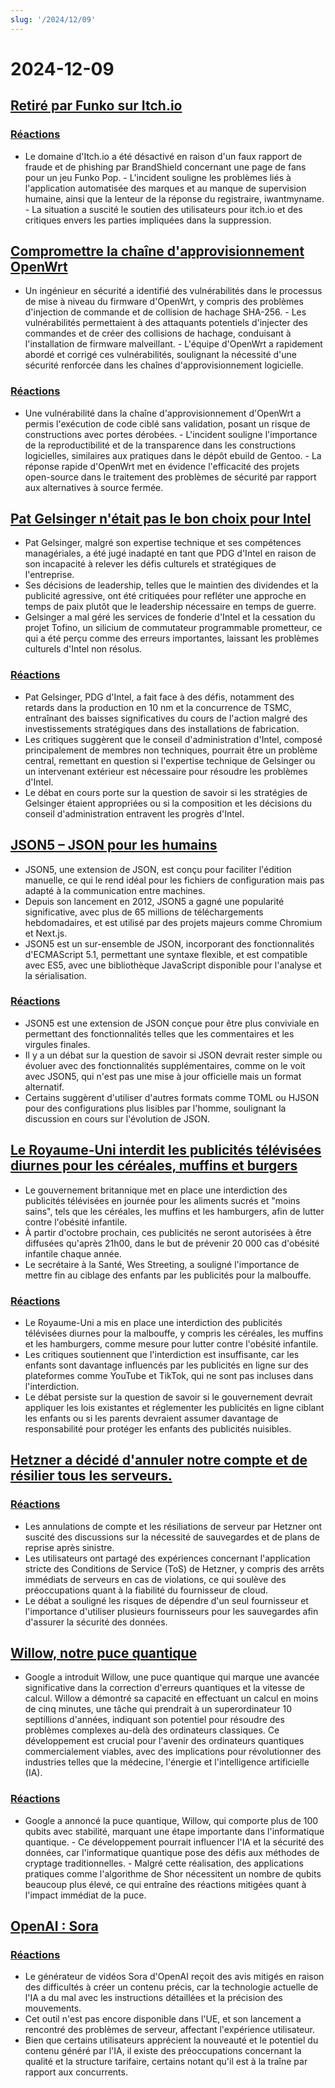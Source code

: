 ```yaml
---
slug: '/2024/12/09'
---
```


# 2024-12-09

## [Retiré par Funko sur Itch.io](https://bsky.app/profile/itch.io/post/3lcu6h465bs2n)

### [Réactions](https://news.ycombinator.com/item?id=42363727)

- Le domaine d'Itch.io a été désactivé en raison d'un faux rapport de fraude et de phishing par BrandShield concernant une page de fans pour un jeu Funko Pop. - L'incident souligne les problèmes liés à l'application automatisée des marques et au manque de supervision humaine, ainsi que la lenteur de la réponse du registraire, iwantmyname. - La situation a suscité le soutien des utilisateurs pour itch.io et des critiques envers les parties impliquées dans la suppression.

## [Compromettre la chaîne d'approvisionnement OpenWrt](https://flatt.tech/research/posts/compromising-openwrt-supply-chain-sha256-collision/)

- Un ingénieur en sécurité a identifié des vulnérabilités dans le processus de mise à niveau du firmware d'OpenWrt, y compris des problèmes d'injection de commande et de collision de hachage SHA-256. - Les vulnérabilités permettaient à des attaquants potentiels d'injecter des commandes et de créer des collisions de hachage, conduisant à l'installation de firmware malveillant. - L'équipe d'OpenWrt a rapidement abordé et corrigé ces vulnérabilités, soulignant la nécessité d'une sécurité renforcée dans les chaînes d'approvisionnement logicielle.

### [Réactions](https://news.ycombinator.com/item?id=42363102)

- Une vulnérabilité dans la chaîne d'approvisionnement d'OpenWrt a permis l'exécution de code ciblé sans validation, posant un risque de constructions avec portes dérobées. - L'incident souligne l'importance de la reproductibilité et de la transparence dans les constructions logicielles, similaires aux pratiques dans le dépôt ebuild de Gentoo. - La réponse rapide d'OpenWrt met en évidence l'efficacité des projets open-source dans le traitement des problèmes de sécurité par rapport aux alternatives à source fermée.

## [Pat Gelsinger n'était pas le bon choix pour Intel](https://bcantrill.dtrace.org/2024/12/08/why-gelsinger-was-wrong-for-intel/)

- Pat Gelsinger, malgré son expertise technique et ses compétences managériales, a été jugé inadapté en tant que PDG d'Intel en raison de son incapacité à relever les défis culturels et stratégiques de l'entreprise.
- Ses décisions de leadership, telles que le maintien des dividendes et la publicité agressive, ont été critiquées pour refléter une approche en temps de paix plutôt que le leadership nécessaire en temps de guerre.
- Gelsinger a mal géré les services de fonderie d'Intel et la cessation du projet Tofino, un silicium de commutateur programmable prometteur, ce qui a été perçu comme des erreurs importantes, laissant les problèmes culturels d'Intel non résolus.

### [Réactions](https://news.ycombinator.com/item?id=42361955)

- Pat Gelsinger, PDG d'Intel, a fait face à des défis, notamment des retards dans la production en 10 nm et la concurrence de TSMC, entraînant des baisses significatives du cours de l'action malgré des investissements stratégiques dans des installations de fabrication.
- Les critiques suggèrent que le conseil d'administration d'Intel, composé principalement de membres non techniques, pourrait être un problème central, remettant en question si l'expertise technique de Gelsinger ou un intervenant extérieur est nécessaire pour résoudre les problèmes d'Intel.
- Le débat en cours porte sur la question de savoir si les stratégies de Gelsinger étaient appropriées ou si la composition et les décisions du conseil d'administration entravent les progrès d'Intel.

## [JSON5 – JSON pour les humains](https://json5.org/)

- JSON5, une extension de JSON, est conçu pour faciliter l'édition manuelle, ce qui le rend idéal pour les fichiers de configuration mais pas adapté à la communication entre machines.
- Depuis son lancement en 2012, JSON5 a gagné une popularité significative, avec plus de 65 millions de téléchargements hebdomadaires, et est utilisé par des projets majeurs comme Chromium et Next.js.
- JSON5 est un sur-ensemble de JSON, incorporant des fonctionnalités d'ECMAScript 5.1, permettant une syntaxe flexible, et est compatible avec ES5, avec une bibliothèque JavaScript disponible pour l'analyse et la sérialisation.

### [Réactions](https://news.ycombinator.com/item?id=42360681)

- JSON5 est une extension de JSON conçue pour être plus conviviale en permettant des fonctionnalités telles que les commentaires et les virgules finales.
- Il y a un débat sur la question de savoir si JSON devrait rester simple ou évoluer avec des fonctionnalités supplémentaires, comme on le voit avec JSON5, qui n'est pas une mise à jour officielle mais un format alternatif.
- Certains suggèrent d'utiliser d'autres formats comme TOML ou HJSON pour des configurations plus lisibles par l'homme, soulignant la discussion en cours sur l'évolution de JSON.

## [Le Royaume-Uni interdit les publicités télévisées diurnes pour les céréales, muffins et burgers](https://www.france24.com/en/live-news/20241204-uk-bans-daytime-tv-ads-for-cereals-muffins-and-burgers)

- Le gouvernement britannique met en place une interdiction des publicités télévisées en journée pour les aliments sucrés et "moins sains", tels que les céréales, les muffins et les hamburgers, afin de lutter contre l'obésité infantile.
- À partir d'octobre prochain, ces publicités ne seront autorisées à être diffusées qu'après 21h00, dans le but de prévenir 20 000 cas d'obésité infantile chaque année.
- Le secrétaire à la Santé, Wes Streeting, a souligné l'importance de mettre fin au ciblage des enfants par les publicités pour la malbouffe.

### [Réactions](https://news.ycombinator.com/item?id=42359836)

- Le Royaume-Uni a mis en place une interdiction des publicités télévisées diurnes pour la malbouffe, y compris les céréales, les muffins et les hamburgers, comme mesure pour lutter contre l'obésité infantile.
- Les critiques soutiennent que l'interdiction est insuffisante, car les enfants sont davantage influencés par les publicités en ligne sur des plateformes comme YouTube et TikTok, qui ne sont pas incluses dans l'interdiction.
- Le débat persiste sur la question de savoir si le gouvernement devrait appliquer les lois existantes et réglementer les publicités en ligne ciblant les enfants ou si les parents devraient assumer davantage de responsabilité pour protéger les enfants des publicités nuisibles.

## [Hetzner a décidé d'annuler notre compte et de résilier tous les serveurs.](https://mastodon.social/@kiwix/113622081750449356)

### [Réactions](https://news.ycombinator.com/item?id=42365295)

- Les annulations de compte et les résiliations de serveur par Hetzner ont suscité des discussions sur la nécessité de sauvegardes et de plans de reprise après sinistre.
- Les utilisateurs ont partagé des expériences concernant l'application stricte des Conditions de Service (ToS) de Hetzner, y compris des arrêts immédiats de serveurs en cas de violations, ce qui soulève des préoccupations quant à la fiabilité du fournisseur de cloud.
- Le débat a souligné les risques de dépendre d'un seul fournisseur et l'importance d'utiliser plusieurs fournisseurs pour les sauvegardes afin d'assurer la sécurité des données.

## [Willow, notre puce quantique](https://blog.google/technology/research/google-willow-quantum-chip/)

- Google a introduit Willow, une puce quantique qui marque une avancée significative dans la correction d'erreurs quantiques et la vitesse de calcul. Willow a démontré sa capacité en effectuant un calcul en moins de cinq minutes, une tâche qui prendrait à un superordinateur 10 septillions d'années, indiquant son potentiel pour résoudre des problèmes complexes au-delà des ordinateurs classiques. Ce développement est crucial pour l'avenir des ordinateurs quantiques commercialement viables, avec des implications pour révolutionner des industries telles que la médecine, l'énergie et l'intelligence artificielle (IA).

### [Réactions](https://news.ycombinator.com/item?id=42367649)

- Google a annoncé la puce quantique, Willow, qui comporte plus de 100 qubits avec stabilité, marquant une étape importante dans l'informatique quantique. - Ce développement pourrait influencer l'IA et la sécurité des données, car l'informatique quantique pose des défis aux méthodes de cryptage traditionnelles. - Malgré cette réalisation, des applications pratiques comme l'algorithme de Shor nécessitent un nombre de qubits beaucoup plus élevé, ce qui entraîne des réactions mitigées quant à l'impact immédiat de la puce.

## [OpenAI : Sora](https://sora.com/)

### [Réactions](https://news.ycombinator.com/item?id=42368604)

- Le générateur de vidéos Sora d'OpenAI reçoit des avis mitigés en raison des difficultés à créer un contenu précis, car la technologie actuelle de l'IA a du mal avec les instructions détaillées et la précision des mouvements.
- Cet outil n'est pas encore disponible dans l'UE, et son lancement a rencontré des problèmes de serveur, affectant l'expérience utilisateur.
- Bien que certains utilisateurs apprécient la nouveauté et le potentiel du contenu généré par l'IA, il existe des préoccupations concernant la qualité et la structure tarifaire, certains notant qu'il est à la traîne par rapport aux concurrents.

<head>
  <meta property="og:title" content="Retiré par Funko sur Itch.io" />
  <meta property="og:type" content="website" />
  <meta property="og:image" content="https://og.cho.sh/api/og/?title=Retir%C3%A9%20par%20Funko%20sur%20Itch.io&subheading=lundi%209%20d%C3%A9cembre%202024%3A%20R%C3%A9sum%C3%A9%20de%20Hacker%20News" />
</head>
